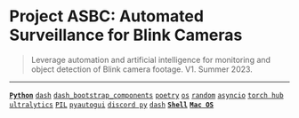 # Project ASBC: Automated Surveillance for Blink Cameras
> Leverage automation and artificial intelligence for monitoring and object detection of Blink camera footage. V1. Summer 2023.

---

[**`Python`**](https://github.com/lxRbckl/lxRbckl/blob/main/Python/README.md)
[`dash`](https://github.com/lxRbckl/lxRbckl/blob/main/Python/dash.md)
[`dash_bootstrap_components`](https://github.com/lxRbckl/lxRbckl/blob/main/Python/dash_bootstrap_components.md)
[`poetry`](https://github.com/lxRbckl/lxRbckl/blob/main/Python/poetry.md)
[`os`](https://github.com/lxRbckl/lxRbckl/blob/main/Python/os.md)
[`random`](https://github.com/lxRbckl/lxRbckl/blob/main/Python/random.md)
[`asyncio`](https://github.com/lxRbckl/lxRbckl/blob/main/Python/asyncio.md)
[`torch hub`](https://github.com/lxRbckl/lxRbckl/blob/main/Python/torch-hub.md)
[`ultralytics`](https://github.com/lxRbckl/lxRbckl/blob/main/Python/ultralytics.md)
[`PIL`](https://github.com/lxRbckl/lxRbckl/blob/main/Python/PIL.md)
[`pyautogui`](https://github.com/lxRbckl/lxRbckl/blob/main/Python/pyautogui.md)
[`discord py`](https://github.com/lxRbckl/lxRbckl/blob/main/Python/discord-py.md)
[`dash`](https://github.com/lxRbckl/lxRbckl/blob/main/Python/dash.md)
[**`Shell`**](https://github.com/lxRbckl/lxRbckl/blob/main/Shell/README.md)
[**`Mac OS`**](https://github.com/lxRbckl/lxRbckl/blob/main/Mac-OS/README.md)

#

